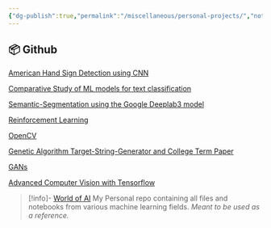 ```yaml
---
{"dg-publish":true,"permalink":"/miscellaneous/personal-projects/","noteIcon":"2","updated":"2024-05-22T19:31:28.493+05:30"}
---
```



## 📦 Github

[American Hand Sign Detection using CNN](https://github.com/proy9714/American-Hand-Sign-Detection-using-CNN)

[Comparative Study of ML models for text classification](https://github.com/proy9714/Comparative-Study-of-ML-models-for-Text-Classification)

[Semantic-Segmentation using the Google Deeplab3 model](https://github.com/proy9714/Semantic-Segmentation)

[Reinforcement Learning](https://github.com/proy9714/ReinforcementLearning)

[OpenCV](https://github.com/proy9714/OpenCV)

[Genetic Algorithm Target-String-Generator and College Term Paper](https://github.com/proy9714/Genetic-Algorithm-Target-String-Generator-and-Term-Papers)

[GANs](https://github.com/proy9714/GANs)

[Advanced Computer Vision with Tensorflow](https://github.com/proy9714/AdvancedComputerVisionUsingTensorflow)

> [!info]- [World of AI](https://github.com/proy9714/World-Of-AI)
> 	My Personal repo containing all files and notebooks from various machine learning fields.
> 	*Meant to be used as a reference.*
